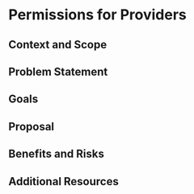 # Permissions for Providers

## Context and Scope

## Problem Statement

## Goals

## Proposal

## Benefits and Risks

## Additional Resources
